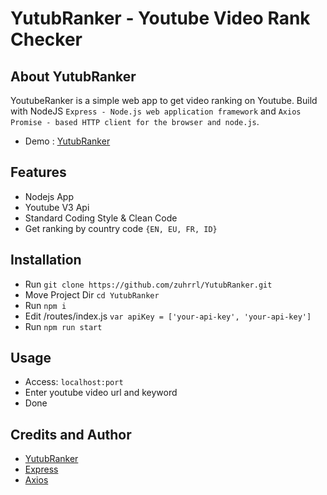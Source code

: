 # YutubRanker - Youtube Video Rank Checker

## About YutubRanker

YoutubeRanker is a simple web app to get video ranking on Youtube. Build with NodeJS `Express - Node.js web application framework` and `Axios Promise - based HTTP client for the browser and node.js`. 

- Demo : [YutubRanker](https://sobocode.online/youtuberanker/)

## Features

- Nodejs App
- Youtube V3 Api
- Standard Coding Style & Clean Code
- Get ranking by country code `{EN, EU, FR, ID}`


## Installation

- Run `git clone https://github.com/zuhrrl/YutubRanker.git`
- Move Project Dir `cd YutubRanker`
- Run `npm i`
- Edit /routes/index.js `var apiKey = ['your-api-key', 'your-api-key']` 
- Run `npm run start`

## Usage

- Access: `localhost:port`
- Enter youtube video url and keyword
- Done

## Credits and Author

- [YutubRanker](https://github.com/zuhrrl/YutubRanker)
- [Express](https://github.com/expressjs/express)
- [Axios](https://github.com/axios/axios)

